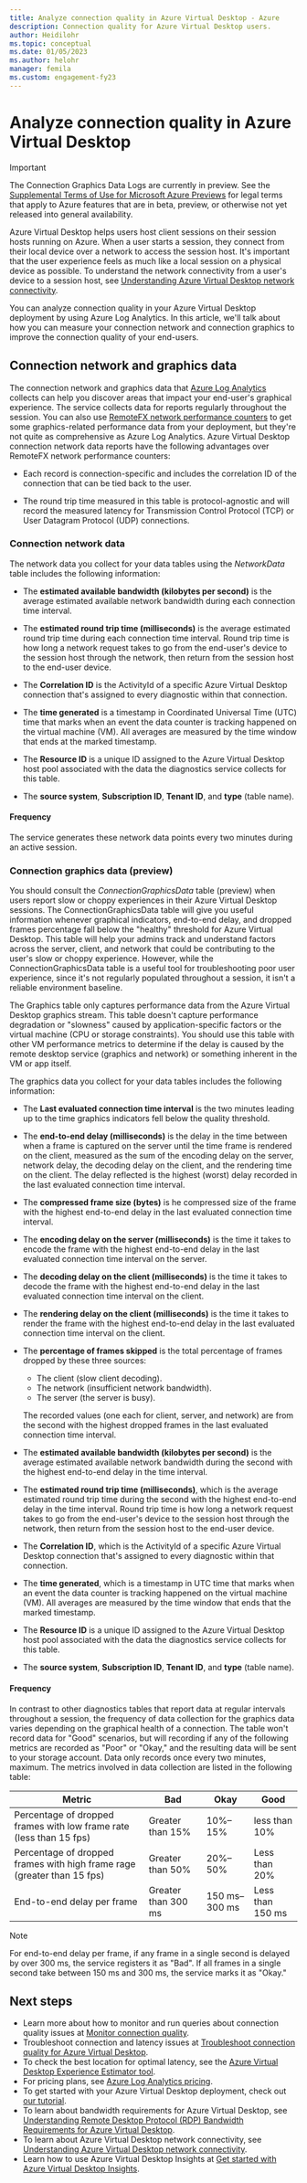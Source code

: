 ```yaml
---
title: Analyze connection quality in Azure Virtual Desktop - Azure
description: Connection quality for Azure Virtual Desktop users.
author: Heidilohr
ms.topic: conceptual
ms.date: 01/05/2023
ms.author: helohr
manager: femila
ms.custom: engagement-fy23
---
```

# Analyze connection quality in Azure Virtual Desktop

>[!IMPORTANT]
>The Connection Graphics Data Logs are currently in preview. See the [Supplemental Terms of Use for Microsoft Azure Previews](https://azure.microsoft.com/support/legal/preview-supplemental-terms/) for legal terms that apply to Azure features that are in beta, preview, or otherwise not yet released into general availability.

Azure Virtual Desktop helps users host client sessions on their session hosts running on Azure. When a user starts a session, they connect from their local device over a network to access the session host. It's important that the user experience feels as much like a local session on a physical device as possible. To understand the network connectivity from a user's device to a session host, see [Understanding Azure Virtual Desktop network connectivity](network-connectivity.md).

You can analyze connection quality in your Azure Virtual Desktop deployment by using Azure Log Analytics. In this article, we'll talk about how you can measure your connection network and connection graphics to improve the connection quality of your end-users.

## Connection network and graphics data

The connection network and graphics data that [Azure Log Analytics](diagnostics-log-analytics.md) collects can help you discover areas that impact your end-user's graphical experience. The service collects data for reports regularly throughout the session. You can also use [RemoteFX network performance counters](remotefx-graphics-performance-counters.md) to get some graphics-related performance data from your deployment, but they're not quite as comprehensive as Azure Log Analytics. Azure Virtual Desktop connection network data reports have the following advantages over RemoteFX network performance counters:

- Each record is connection-specific and includes the correlation ID of the connection that can be tied back to the user.

- The round trip time measured in this table is protocol-agnostic and will record the measured latency for Transmission Control Protocol (TCP) or User Datagram Protocol (UDP) connections.

### Connection network data

The network data you collect for your data tables using the *NetworkData* table includes the following information:

- The **estimated available bandwidth (kilobytes per second)** is the average estimated available network bandwidth during each connection time interval.

- The **estimated round trip time (milliseconds)** is the average estimated round trip time during each connection time interval. Round trip time is how long a network request takes to go from the end-user's device to the session host through the network, then return from the session host to the end-user device.

- The **Correlation ID** is the ActivityId of a specific Azure Virtual Desktop connection that's assigned to every diagnostic within that connection.

- The **time generated** is a timestamp in Coordinated Universal Time (UTC) time that marks when an event the data counter is tracking happened on the virtual machine (VM). All averages are measured by the time window that ends at the marked timestamp.

- The **Resource ID** is a unique ID assigned to the Azure Virtual Desktop host pool associated with the data the diagnostics service collects for this table.

- The **source system**, **Subscription ID**, **Tenant ID**, and **type** (table name).

#### Frequency

The service generates these network data points every two minutes during an active session.

### Connection graphics data (preview)

You should consult the *ConnectionGraphicsData* table (preview) when users report slow or choppy experiences in their Azure Virtual Desktop sessions. The ConnectionGraphicsData table will give you useful information whenever graphical indicators, end-to-end delay, and dropped frames percentage fall below the "healthy" threshold for Azure Virtual Desktop. This table will help your admins track and understand factors across the server, client, and network that could be contributing to the user's slow or choppy experience. However, while the ConnectionGraphicsData table is a useful tool for troubleshooting poor user experience, since it's not regularly populated throughout a session, it isn't a reliable environment baseline.

The Graphics table only captures performance data from the Azure Virtual Desktop graphics stream. This table doesn't capture performance degradation or "slowness" caused by application-specific factors or the virtual machine (CPU or storage constraints). You should use this table with other VM performance metrics to determine if the delay is caused by the remote desktop service (graphics and network) or something inherent in the VM or app itself.

The graphics data you collect for your data tables includes the following information:

- The **Last evaluated connection time interval** is the two minutes leading up to the time graphics indicators fell below the quality threshold.

- The **end-to-end delay (milliseconds)** is the delay in the time between when a frame is captured on the server until the time frame is rendered on the client, measured as the sum of the encoding delay on the server, network delay, the decoding delay on the client, and the rendering time on the client. The delay reflected is the highest (worst) delay recorded in the last evaluated connection time interval.

- The **compressed frame size (bytes)** is he compressed size of the frame with the highest end-to-end delay in the last evaluated connection time interval.

- The **encoding delay on the server (milliseconds)** is the time it takes to encode the frame with the highest end-to-end delay in the last evaluated connection time interval on the server.

- The **decoding delay on the client (milliseconds)** is the time it takes to decode the frame with the highest end-to-end delay in the last evaluated connection time interval on the client.

- The **rendering delay on the client (milliseconds)** is the time it takes to render the frame with the highest end-to-end delay in the last evaluated connection time interval on the client.

- The **percentage of frames skipped** is the total percentage of frames dropped by these three sources:
  
  - The client (slow client decoding).
  - The network (insufficient network bandwidth).
  - The server (the server is busy).

  The recorded values (one each for client, server, and network) are from the second with the highest dropped frames in the last evaluated connection time interval.

- The **estimated available bandwidth (kilobytes per second)** is the average estimated available network bandwidth during the second with the highest end-to-end delay in the time interval.

- The **estimated round trip time (milliseconds)**, which is the average estimated round trip time during the second with the highest end-to-end delay in the time interval. Round trip time is how long a network request takes to go from the end-user's device to the session host through the network, then return from the session host to the end-user device.

- The **Correlation ID**, which is the ActivityId of a specific Azure Virtual Desktop connection that's assigned to every diagnostic within that connection.

- The **time generated**, which is a timestamp in UTC time that marks when an event the data counter is tracking happened on the virtual machine (VM). All averages are measured by the time window that ends that the marked timestamp.

- The **Resource ID** is a unique ID assigned to the Azure Virtual Desktop host pool associated with the data the diagnostics service collects for this table.

- The **source system**, **Subscription ID**, **Tenant ID**, and **type** (table name).

#### Frequency

In contrast to other diagnostics tables that report data at regular intervals throughout a session, the frequency of data collection for the graphics data varies depending on the graphical health of a connection. The table won't record data for "Good" scenarios, but will recording if any of the following metrics are recorded as "Poor" or "Okay," and the resulting data will be sent to your storage account. Data only records once every two minutes, maximum. The metrics involved in data collection are listed in the following table:

| Metric | Bad | Okay | Good |
|--------|-----|------|------|
| Percentage of dropped frames with low frame rate (less than 15 fps) | Greater than 15% | 10%–15% | less than 10% |
| Percentage of dropped frames with high frame rage (greater than 15 fps) | Greater than 50% | 20%–50% | Less than 20% |
| End-to-end delay per frame | Greater than 300 ms | 150 ms–300 ms | Less than 150 ms |

>[!NOTE]
>For end-to-end delay per frame, if any frame in a single second is delayed by over 300 ms, the service registers it as "Bad". If all frames in a single second take between 150 ms and 300 ms, the service marks it as "Okay."

## Next steps

- Learn more about how to monitor and run queries about connection quality issues at [Monitor connection quality](connection-quality-monitoring.md).
- Troubleshoot connection and latency issues at [Troubleshoot connection quality for Azure Virtual Desktop](troubleshoot-connection-quality.md).
- To check the best location for optimal latency, see the [Azure Virtual Desktop Experience Estimator tool](https://azure.microsoft.com/services/virtual-desktop/assessment/).
- For pricing plans, see [Azure Log Analytics pricing](/services-hub/unified/health/azure-pricing).
- To get started with your Azure Virtual Desktop deployment, check out [our tutorial](./create-host-pools-azure-marketplace.md).
- To learn about bandwidth requirements for Azure Virtual Desktop, see [Understanding Remote Desktop Protocol (RDP) Bandwidth Requirements for Azure Virtual Desktop](rdp-bandwidth.md).
- To learn about Azure Virtual Desktop network connectivity, see [Understanding Azure Virtual Desktop network connectivity](network-connectivity.md).
- Learn how to use Azure Virtual Desktop Insights at [Get started with Azure Virtual Desktop Insights](insights.md).
